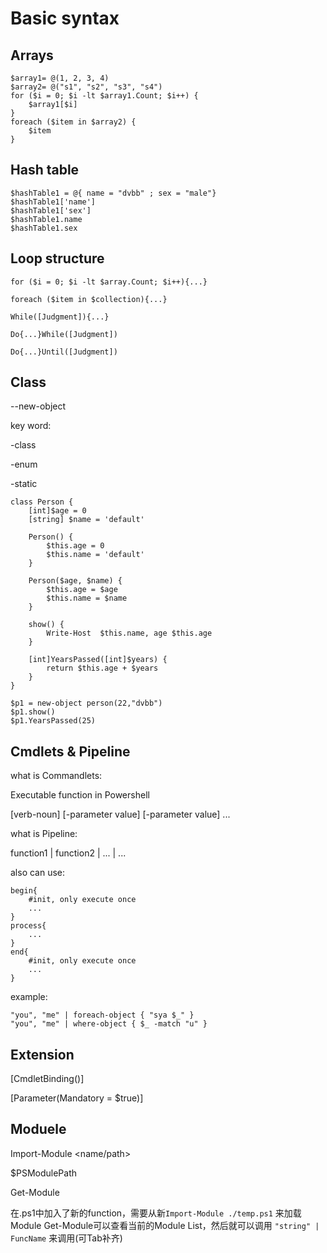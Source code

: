 # Basic syntax

## Arrays

```
$array1= @(1, 2, 3, 4)
$array2= @("s1", "s2", "s3", "s4")
for ($i = 0; $i -lt $array1.Count; $i++) {
    $array1[$i]
}
foreach ($item in $array2) {
    $item
}
```

## Hash table

```
$hashTable1 = @{ name = "dvbb" ; sex = "male"}
$hashTable1['name']
$hashTable1['sex']
$hashTable1.name
$hashTable1.sex 
```

## Loop structure
`for ($i = 0; $i -lt $array.Count; $i++){...}`

`foreach ($item in $collection){...}`

`While([Judgment]){...}`

`Do{...}While([Judgment])`

`Do{...}Until([Judgment])`

## Class

--new-object

key word:

-class

-enum

-static

```
class Person {
    [int]$age = 0
    [string] $name = 'default'

    Person() {
        $this.age = 0
        $this.name = 'default'
    }
    
    Person($age, $name) {
        $this.age = $age
        $this.name = $name
    }

    show() {
        Write-Host  $this.name, age $this.age
    }

    [int]YearsPassed([int]$years) {
        return $this.age + $years
    }
}

$p1 = new-object person(22,"dvbb")
$p1.show()
$p1.YearsPassed(25)
```

## Cmdlets & Pipeline

what is Commandlets: 

Executable function in Powershell

[verb-noun] [-parameter value] [-parameter value] ...

what is Pipeline:

function1 | function2 | ... | ...

also can use:

```
begin{
    #init, only execute once
    ...
}
process{
    ...
} 
end{
    #init, only execute once
    ...
}
```

example:
```
"you", "me" | foreach-object { "sya $_" }
"you", "me" | where-object { $_ -match "u" }
```

## Extension

[CmdletBinding()]

[Parameter(Mandatory = $true)]

## Moduele
  
Import-Module <name/path>

$PSModulePath

Get-Module

在.ps1中加入了新的function，需要从新`Import-Module ./temp.ps1` 来加载Module
Get-Module可以查看当前的Module List，然后就可以调用 `"string" | FuncName` 来调用(可Tab补齐)